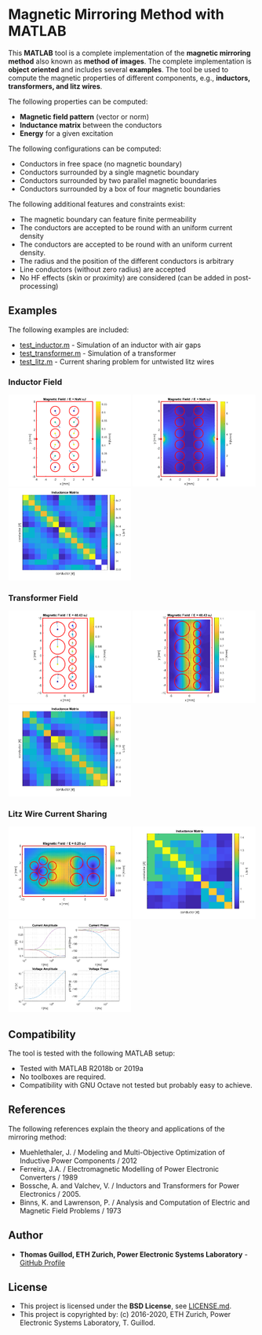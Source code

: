 # Magnetic Mirroring Method with MATLAB

This **MATLAB** tool is a complete implementation of the **magnetic mirroring method** also known as **method of images**.
The complete implementation is **object oriented** and includes several **examples**.
The tool be used to compute the magnetic properties of different components, e.g., **inductors, transformers, and litz wires**.

The following properties can be computed:
* **Magnetic field pattern** (vector or norm)
* **Inductance matrix** between the conductors
* **Energy** for a given excitation
 
The following configurations can be computed:
* Conductors in free space (no magnetic boundary)
* Conductors surrounded by a single magnetic boundary
* Conductors surrounded by two parallel magnetic boundaries
* Conductors surrounded by a box of four magnetic boundaries

The following additional features and constraints exist:
* The magnetic boundary can feature finite permeability
* The conductors are accepted to be round with an uniform current density
* The conductors are accepted to be round with an uniform current density.
* The radius and the position of the different conductors is arbitrary
* Line conductors (without zero radius) are accepted
* No HF effects (skin or proximity) are considered (can be added in post-processing)

## Examples

The following examples are included:
* [test_inductor.m](test_inductor.m) - Simulation of an inductor with air gaps
* [test_transformer.m](test_transformer.m) - Simulation of a transformer
* [test_litz.m](test_litz.m) - Current sharing problem for untwisted litz wires

### Inductor Field

<p float="middle">
    <img src="readme_img/inductor_conductor.png" width="250">
    <img src="readme_img/inductor_field.png" width="250">
    <img src="readme_img/inductor_matrix.png" width="250">
</p>

### Transformer Field

<p float="middle">
    <img src="readme_img/transformer_conductor.png" width="250">
    <img src="readme_img/transformer_field.png" width="250">
    <img src="readme_img/transformer_matrix.png" width="250">
</p>

### Litz Wire Current Sharing

<p float="middle">
    <img src="readme_img/litz_field.png" width="250">
    <img src="readme_img/litz_matrix.png" width="250">
    <img src="readme_img/litz_sharing.png" width="250">
</p>

## Compatibility

The tool is tested with the following MATLAB setup:
* Tested with MATLAB R2018b or 2019a
* No toolboxes are required.
* Compatibility with GNU Octave not tested but probably easy to achieve.

## References

The following references explain the theory and applications of the mirroring method:
* Muehlethaler, J. / Modeling and Multi-Objective Optimization of Inductive Power Components / 2012
* Ferreira, J.A. / Electromagnetic Modelling of Power Electronic Converters / 1989
* Bossche, A. and Valchev, V. / Inductors and Transformers for Power Electronics / 2005.
* Binns, K. and Lawrenson, P. / Analysis and Computation of Electric and Magnetic Field Problems / 1973

## Author

* **Thomas Guillod, ETH Zurich, Power Electronic Systems Laboratory** - [GitHub Profile](https://github.com/otvam)

## License

* This project is licensed under the **BSD License**, see [LICENSE.md](LICENSE.md).
* This project is copyrighted by: (c) 2016-2020, ETH Zurich, Power Electronic Systems Laboratory, T. Guillod.
